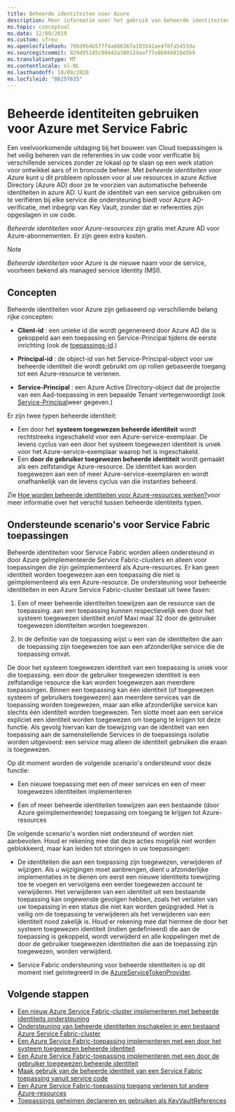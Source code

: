 ```yaml
---
title: Beheerde identiteiten voor Azure
description: Meer informatie over het gebruik van beheerde identiteiten voor Azure met Service Fabric.
ms.topic: conceptual
ms.date: 12/09/2019
ms.custom: sfrev
ms.openlocfilehash: 786d9b4b577f4a686367a103542ae4f8fa5453da
ms.sourcegitcommit: 829d951d5c90442a38012daaf77e86046018e5b9
ms.translationtype: MT
ms.contentlocale: nl-NL
ms.lasthandoff: 10/09/2020
ms.locfileid: "86257635"
---
```

# <a name="using-managed-identities-for-azure-with-service-fabric"></a>Beheerde identiteiten gebruiken voor Azure met Service Fabric

Een veelvoorkomende uitdaging bij het bouwen van Cloud toepassingen is het veilig beheren van de referenties in uw code voor verificatie bij verschillende services zonder ze lokaal op te slaan op een werk station voor ontwikkel aars of in broncode beheer. Met *beheerde identiteiten voor Azure* kunt u dit probleem oplossen voor al uw resources in azure Active Directory (Azure AD) door ze te voorzien van automatische beheerde identiteiten in azure AD. U kunt de identiteit van een service gebruiken om te verifiëren bij elke service die ondersteuning biedt voor Azure AD-verificatie, met inbegrip van Key Vault, zonder dat er referenties zijn opgeslagen in uw code.

*Beheerde identiteiten voor Azure-resources* zijn gratis met Azure AD voor Azure-abonnementen. Er zijn geen extra kosten.

> [!NOTE]
> *Beheerde identiteiten voor Azure* is de nieuwe naam voor de service, voorheen bekend als managed service Identity (MSI).

## <a name="concepts"></a>Concepten

Beheerde identiteiten voor Azure zijn gebaseerd op verschillende belang rijke concepten:

- **Client-id** : een unieke id die wordt gegenereerd door Azure AD die is gekoppeld aan een toepassing en Service-Principal tijdens de eerste inrichting (ook de [toepassings-id](../active-directory/develop/developer-glossary.md#application-id-client-id).)

- **Principal-id** : de object-id van het Service-Principal-object voor uw beheerde identiteit die wordt gebruikt om op rollen gebaseerde toegang tot een Azure-resource te verlenen.

- **Service-Principal** : een Azure Active Directory-object dat de projectie van een Aad-toepassing in een bepaalde Tenant vertegenwoordigt (ook [Service-Principal](../active-directory/develop/developer-glossary.md#service-principal-object)weer gegeven.)

Er zijn twee typen beheerde identiteit:

- Een door het **systeem toegewezen beheerde identiteit** wordt rechtstreeks ingeschakeld voor een Azure-service-exemplaar.  De levens cyclus van een door het systeem toegewezen identiteit is uniek voor het Azure-service-exemplaar waarop het is ingeschakeld.
- Een **door de gebruiker toegewezen beheerde identiteit** wordt gemaakt als een zelfstandige Azure-resource. De identiteit kan worden toegewezen aan een of meer Azure-service-exemplaren en wordt onafhankelijk van de levens cyclus van die instanties beheerd.

Zie [Hoe worden beheerde identiteiten voor Azure-resources werken?](../active-directory/managed-identities-azure-resources/overview.md#managed-identity-types)voor meer informatie over het verschil tussen beheerde identiteits typen.

## <a name="supported-scenarios-for-service-fabric-applications"></a>Ondersteunde scenario's voor Service Fabric toepassingen

Beheerde identiteiten voor Service Fabric worden alleen ondersteund in door Azure geïmplementeerde Service Fabric-clusters en alleen voor toepassingen die zijn geïmplementeerd als Azure-resources. Er kan geen identiteit worden toegewezen aan een toepassing die niet is geïmplementeerd als een Azure-resource. De ondersteuning voor beheerde identiteiten in een Azure Service Fabric-cluster bestaat uit twee fasen:

1. Een of meer beheerde identiteiten toewijzen aan de resource van de toepassing. aan een toepassing kunnen respectievelijk een door het systeem toegewezen identiteit en/of Maxi maal 32 door de gebruiker toegewezen identiteiten worden toegewezen.

2. In de definitie van de toepassing wijst u een van de identiteiten die aan de toepassing zijn toegewezen toe aan een afzonderlijke service die de toepassing omvat.

De door het systeem toegewezen identiteit van een toepassing is uniek voor die toepassing. een door de gebruiker toegewezen identiteit is een zelfstandige resource die kan worden toegewezen aan meerdere toepassingen. Binnen een toepassing kan één identiteit (of toegewezen systeem of gebruikers toegewezen) aan meerdere services van de toepassing worden toegewezen, maar aan elke afzonderlijke service kan slechts één identiteit worden toegewezen. Ten slotte moet aan een service expliciet een identiteit worden toegewezen om toegang te krijgen tot deze functie. Als gevolg hiervan kan de toewijzing van de identiteit van een toepassing aan de samenstellende Services in de toepassings isolatie worden uitgevoerd: een service mag alleen de identiteit gebruiken die eraan is toegewezen.  

Op dit moment worden de volgende scenario's ondersteund voor deze functie:

- Een nieuwe toepassing met een of meer services en een of meer toegewezen identiteiten implementeren

- Een of meer beheerde identiteiten toewijzen aan een bestaande (door Azure geïmplementeerde) toepassing om toegang te krijgen tot Azure-resources

De volgende scenario's worden niet ondersteund of worden niet aanbevolen. Houd er rekening mee dat deze acties mogelijk niet worden geblokkeerd, maar kan leiden tot storingen in uw toepassingen:

- De identiteiten die aan een toepassing zijn toegewezen, verwijderen of wijzigen. Als u wijzigingen moet aanbrengen, dient u afzonderlijke implementaties in te dienen om eerst een nieuwe identiteits toewijzing toe te voegen en vervolgens een eerder toegewezen account te verwijderen. Het verwijderen van een identiteit uit een bestaande toepassing kan ongewenste gevolgen hebben, zoals het verlaten van uw toepassing in een status die niet kan worden geüpgraded. Het is veilig om de toepassing te verwijderen als het verwijderen van een identiteit nood zakelijk is. Houd er rekening mee dat hiermee de door het systeem toegewezen identiteit (indien gedefinieerd) die aan de toepassing is gekoppeld, wordt verwijderd en alle koppelingen met de door de gebruiker toegewezen identiteiten die aan de toepassing zijn toegewezen, worden verwijderd.

- Service Fabric ondersteuning voor beheerde identiteiten is op dit moment niet geïntegreerd in de [AzureServiceTokenProvider](../key-vault/general/service-to-service-authentication.md).

## <a name="next-steps"></a>Volgende stappen

- [Een nieuw Azure Service Fabric-cluster implementeren met beheerde identiteits ondersteuning](./configure-new-azure-service-fabric-enable-managed-identity.md)
- [Ondersteuning van beheerde identiteiten inschakelen in een bestaand Azure Service Fabric-cluster](./configure-existing-cluster-enable-managed-identity-token-service.md)
- [Een Azure Service Fabric-toepassing implementeren met een door het systeem toegewezen beheerde identiteit](./how-to-deploy-service-fabric-application-system-assigned-managed-identity.md)
- [Een Azure Service Fabric-toepassing implementeren met een door de gebruiker toegewezen beheerde identiteit](./how-to-deploy-service-fabric-application-user-assigned-managed-identity.md)
- [Maak gebruik van de beheerde identiteit van een Service Fabric toepassing vanuit service code](./how-to-managed-identity-service-fabric-app-code.md)
- [Een Azure Service Fabric-toepassing toegang verlenen tot andere Azure-resources](./how-to-grant-access-other-resources.md)
- [Toepassings geheimen declareren en gebruiken als KeyVaultReferences](./service-fabric-keyvault-references.md)
